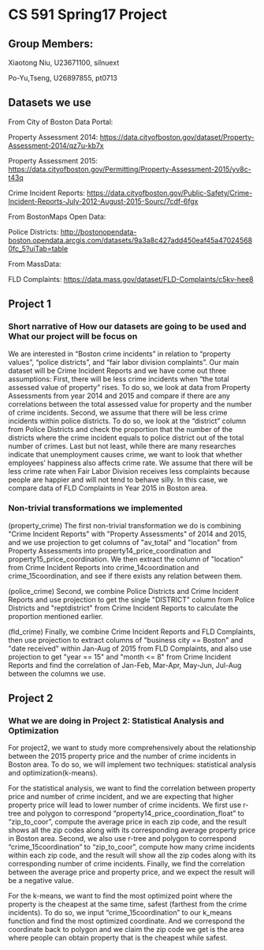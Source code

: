 # CS 591 Spring17 Project

## Group Members:

Xiaotong Niu, U23671100, silnuext

Po-Yu,Tseng,  U26897855, pt0713

## Datasets we use

From City of Boston Data Portal:

Property Assessment 2014: https://data.cityofboston.gov/dataset/Property-Assessment-2014/qz7u-kb7x

Property Assessment 2015: https://data.cityofboston.gov/Permitting/Property-Assessment-2015/yv8c-t43q

Crime Incident Reports: https://data.cityofboston.gov/Public-Safety/Crime-Incident-Reports-July-2012-August-2015-Sourc/7cdf-6fgx


From BostonMaps Open Data: 

Police Districts: http://bostonopendata-boston.opendata.arcgis.com/datasets/9a3a8c427add450eaf45a470245680fc_5?uiTab=table


From MassData:

FLD Complaints: https://data.mass.gov/dataset/FLD-Complaints/c5kv-hee8

## Project 1

### Short narrative of How our datasets are going to be used and What our project will be focus on

We are interested in “Boston crime incidents” in relation to “property values”, “police districts”, and “fair labor division complaints”. Our main dataset will be Crime Incident Reports and we have come out three assumptions: First, there will be less crime incidents when “the total assessed value of property” rises. To do so, we look at data from Property Assessments from year 2014 and 2015 and compare if there are any correlations between the total assessed value for property and the number of crime incidents. Second, we assume that there will be less crime incidents within police districts. To do so, we look at the “district” column from Police Districts and check the proportion that the number of the districts where the crime incident equals to police district out of the total number of crimes. Last but not least, while there are many researches indicate that unemployment causes crime, we want to look that whether employees’ happiness also affects crime rate. We assume that there will be less crime rate when Fair Labor Division receives less complaints because people are happier and will not tend to behave silly. In this case, we compare data of FLD Complaints in Year 2015 in Boston area.

### Non-trivial transformations we implemented

(property_crime) The first non-trivial transformation we do is combining "Crime Incident Reports" with "Property Assessments" of 2014 and 2015, and we use projection to get columns of "av_total" and "location" from Property Assessments into property14_price_coordination and property15_price_coordination. We then extract the column of "location" from Crime Incident Reports into crime_14coordination and crime_15coordination, and see if there exists any relation between them. 

(police_crime) Second, we combine Police Districts and Crime Incident Reports and use projection to get the single "DISTRICT" column from Police Districts and "reptdistrict" from Crime Incident Reports to calculate the proportion mentioned earlier. 

(fld_crime) Finally, we combine Crime Incident Reports and FLD Complaints, then use projection to extract columns of "business city == Boston" and "date received" within Jan-Aug of 2015 from FLD Complaints, and also use projection to get "year == 15" and "month <= 8" from Crime Incident Reports and find the correlation of Jan-Feb, Mar-Apr, May-Jun, Jul-Aug between the columns we use.

## Project 2

### What we are doing in Project 2: Statistical Analysis and Optimization

For project2, we want to study more comprehensively about the relationship between the 2015 property price and the number of crime incidents in Boston area. To do so, we will implement two techniques: statistical analysis and optimization(k-means). 

For the statistical analysis, we want to find the correlation between property price and number of crime incident, and we are expecting that higher property price will lead to lower number of crime incidents. We first use r- tree and polygon to correspond “property14_price_coordination_float” to “zip_to_coor”, compute the average price in each zip code, and the result shows all the zip codes along with its corresponding average property price in Boston area. Second, we also use r-tree and polygon to correspond “crime_15coordination” to “zip_to_coor”, compute how many crime incidents within each zip code, and the result will show all the zip codes along with its corresponding number of crime incidents. Finally, we find the correlation between the average price and property price, and we expect the result will be a negative value.

For the k-means, we want to find the most optimized point where the property is the cheapest at the same time, safest (farthest from the crime incidents). To do so, we input “crime_15coordination” to our k_means function and find the most optimized coordinate. And we correspond the coordinate back to polygon and we claim the zip code we get is the area where people can obtain property that is the cheapest while safest.